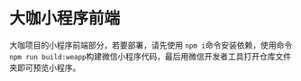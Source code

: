 # 大咖小程序前端

大咖项目的小程序前端部分，若要部署，请先使用 `npm i`命令安装依赖，使用命令 `npm run build:weapp`构建微信小程序代码，最后用微信开发者工具打开仓库文件夹即可预览小程序。
